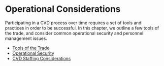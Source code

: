 # Operational Considerations 

Participating in a CVD process over time requires a set of tools and
practices in order to be successful. In this chapter, we outline a few
tools of the trade, and consider common operational security and
personnel management issues.

<div class="grid cards" markdown>

- [Tools of the Trade](tools.md)
- [Operational Security](opsec.md)
- [CVD Staffing Considerations](staffing.md)

</div>  



